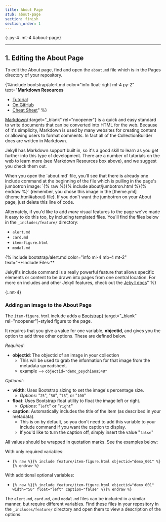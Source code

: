 ```yaml
---
title: About Page
stub: about-page
section: finish
section_order: 1
---
```


{:.py-4 .mt-4 #about-page}
***

## 1. Editing the About Page

To edit the About page, find and open the `about.md` file which is in the Pages directory of your repository. 

{%include bootstrap/alert.md color="info float-right ml-4 py-2" text="**Markdown Resources**
- [Tutorial](https://commonmark.org/help/tutorial/)
- [On GitHub](https://help.github.com/en/github/writing-on-github/basic-writing-and-formatting-syntax)
- [Cheat Sheet](https://github.com/adam-p/markdown-here/wiki/Markdown-Cheatsheet)" %} 

[Markdown](https://daringfireball.net/projects/markdown/syntax){:target="_blank" rel="noopener"} is a quick and easy standard to write documents that can be converted into HTML for the web. 
Because of it's simplicity, Markdown is used by many websites for creating content or allowing users to format comments.
In fact all of the CollectionBuilder docs are written in Markdown. 

Jekyll has Markdown support built in, so it's a good skill to learn as you get further into this type of development. 
There are a number of tutorials on the web to learn more (see Markdown Resources box above), and we suggest you check them out.

<div class="row">
<div class="col-md-7" markdown="1">
When you open the `about.md` file, you'll see that there is already one include command at the beginning of the file which is pulling in the page's jumbotron image: `{% raw %}{% include about/jumbotron.html %}{% endraw %}` (remember, you chose this image in the [theme.yml](theme.html#about) file). If you don't want the jumbotron on your About page, just delete this line of code.

Alternately, if you'd like to add *more* visual features to the page we've made it easy to do this too, by including templated files.
You'll find the files below in the `_includes/feature/` directory:
- `alert.md`
- `card.md`
- `item-figure.html`
- `modal.md`
</div>

<div class="col-md-5" markdown ="1">
{% include bootstrap/alert.md color="info ml-4 mb-4 mt-2" text="**Include Files:** 

Jekyll's include command is a really powerful feature that allows specific elements or content to be drawn into pages from one central location. For more on includes and other Jekyll features, check out the [Jekyll docs](https://jekyllrb.com/docs/)" %}
</div>
</div>

{:.mt-4}
### Adding an image to the About Page

The `item-figure.html` include adds a [Bootstrap](https://getbootstrap.com/docs/4.4/content/figures/){:target="_blank" rel="noopener"}-styled figure to the page.

It requires that you give a value for one variable, **objectid**, and gives you the option to add three other options. 
These are defined below.

*Required*:
- **objectid**: The objectid of an image in your collection
    - This will be used to grab the information for that image from the metadata spreadsheet. 
    - example --> `objectid="demo_psychiana548"`

*Optional*:
- **width**: Uses Bootstrap sizing to set the image's percentage size.
    - *Options*: "`25`", "`50`", "`75`", or "`100`"
- **float**: Uses Bootstrap float utility to float the image left or right. 
    - *Options*: "`left`" or "`right`"
- **caption**: Automatically includes the title of the item (as described in your metadata).
    - This is on by default, so you don't need to add this variable to your include command if you want the caption to display.
    - If you'd like to turn the caption off, simply insert the value "`false`"

All values should be wrapped in quotation marks. See the examples below:

With only required variables:
- `{% raw %}{% include feature/item-figure.html objectid="demo_001" %}{% endraw %}`

With additional optional variables:
- `{% raw %}{% include feature/item-figure.html objectid="demo_001" width="50" float="left" caption="false" %}{% endraw %}`

The `alert.md`, `card.md`, and `modal.md` files can be included in a similar manner, but require different variables. Find these files in your repository in the `_includes/feature/` directory and open them to view a description of the options. 
